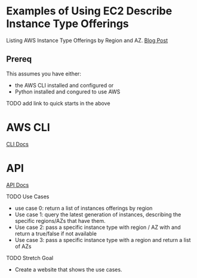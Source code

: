 # Examples of Using EC2 Describe Instance Type Offerings
Listing AWS Instance Type Offerings by Region and AZ.
[Blog Post](https://aws.amazon.com/blogs/compute/it-just-got-easier-to-discover-and-compare-ec2-instance-types/)

## Prereq
This assumes you have either:
* the AWS CLI installed and configured 
  or 
* Python installed and congured to use AWS

TODO add link to quick starts in the above


# AWS CLI
[CLI Docs](https://docs.aws.amazon.com/cli/latest/reference/ec2/describe-instance-type-offerings.html)

# API
[API Docs](https://docs.aws.amazon.com/AWSEC2/latest/APIReference/API_DescribeInstanceTypeOfferings.html)

TODO Use Cases
* use case 0: return a list of instances offerings by region
* Use case 1: query the latest generation of instances, describing the specific regions/AZs that have them.
* Use case 2: pass a specific instance type with region / AZ with and return a true/false if not available
* Use case 3: pass a specific instance type with a region and return a list of AZs

TODO Stretch Goal
* Create a website that shows the use cases. 
